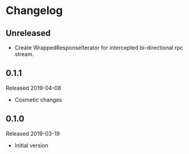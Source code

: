 # Changelog

## Unreleased
- Create WrappedResponseIterator for intercepted bi-directional rpc stream.

## 0.1.1
Released 2019-04-08

- Cosmetic changes

## 0.1.0
Released 2019-03-19

- Initial version
